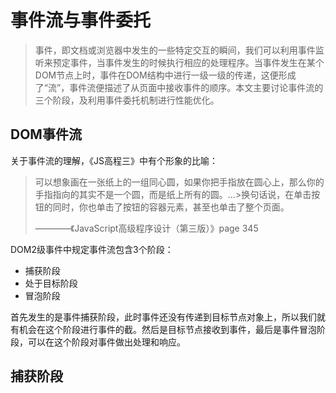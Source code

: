 # 事件流与事件委托
> 事件，即文档或浏览器中发生的一些特定交互的瞬间，我们可以利用事件监听来预定事件，当事件发生的时候执行相应的处理程序。当事件发生在某个DOM节点上时，事件在DOM结构中进行一级一级的传递，这便形成了“流”，事件流便描述了从页面中接收事件的顺序。本文主要讨论事件流的三个阶段，及利用事件委托机制进行性能优化。

## DOM事件流
关于事件流的理解，《JS高程三》中有个形象的比喻：
>可以想象画在一张纸上的一组同心圆，如果你把手指放在圆心上，那么你的手指指向的其实不是一个圆，而是纸上所有的圆。...>换句话说，在单击按钮的同时，你也单击了按钮的容器元素，甚至也单击了整个页面。
>
> ————《JavaScript高级程序设计（第三版）》page 345

DOM2级事件中规定事件流包含3个阶段：
- 捕获阶段
- 处于目标阶段
- 冒泡阶段

首先发生的是事件捕获阶段，此时事件还没有传递到目标节点对象上，所以我们就有机会在这个阶段进行事件的截。然后是目标节点接收到事件，最后是事件冒泡阶段，可以在这个阶段对事件做出处理和响应。

## 捕获阶段
